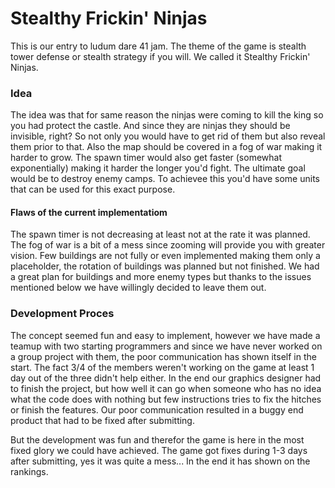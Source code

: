 # Stealthy Frickin' Ninjas
This is our entry to ludum dare 41 jam. The theme of the game is stealth tower defense or stealth strategy if you will. We called it Stealthy Frickin' Ninjas.
### Idea
The idea was that for same reason the ninjas were coming to kill the king so you had protect the castle. And since they are ninjas they should be invisible, right? So not only you would have to get rid of them but also reveal them prior to that. Also the map should be covered in a fog of war making it harder to grow. The spawn timer would also get faster (somewhat exponentially) making it harder the longer you'd fight. The ultimate goal would be to destroy enemy camps. To achievee this you'd have some units that can be used for this exact purpose.
#### Flaws of the current implementatiom 
The spawn timer is not decreasing at least not at the rate it was planned. The fog of war is a bit of a mess since zooming will provide you with greater vision. Few buildings are not fully or even implemented making them only a placeholder, the rotation of buildings was planned but not finished. We had a great plan for buildings and more enemy types but thanks to the issues mentioned below we have willingly decided to leave them out. 
### Development Proces
The concept seemed fun and easy to implement, however we have made a teamup with two starting programmers and since we have never worked on a group project with them, the poor communication has shown itself in the start. The fact 3/4 of the members weren't working on the game at least 1 day out of the three didn't help either. In the end our graphics designer had to finish the project, but how well it can go when someone who has no idea what the code does with nothing but few instructions tries to fix the hitches or finish the features. Our poor communication resulted in a buggy end product that had to be fixed after submitting.

But the development was fun and therefor the game is here in the most fixed glory we could have achieved. The game got fixes during 1-3 days after submitting, yes it was quite a mess... In the end it has shown on the rankings.
